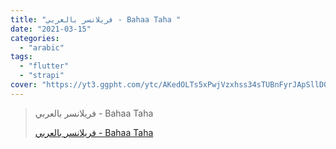 ```yaml
---
title: "فريلانسر بالعربي - Bahaa Taha "
date: "2021-03-15"
categories:
  - "arabic"
tags:
  - "flutter"
  - "strapi"
cover: "https://yt3.ggpht.com/ytc/AKedOLTs5xPwjVzxhss34sTUBnFyrJApSllD0pa3oQaOhw=s88-c-k-c0x00ffffff-no-rj"
---
```


> فريلانسر بالعربي - Bahaa Taha
>
> [فريلانسر بالعربي - Bahaa Taha ](https://www.youtube.com/c/Freelance4arabs/playlists)
